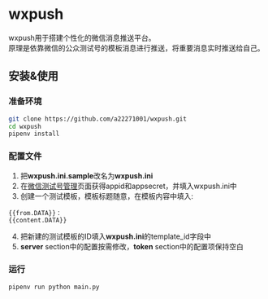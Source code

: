 # wxpush
wxpush用于搭建个性化的微信消息推送平台。  
原理是依靠微信的公众测试号的模板消息进行推送，将重要消息实时推送给自己。

## 安装&使用
### 准备环境
```bash
git clone https://github.com/a22271001/wxpush.git
cd wxpush
pipenv install
```
### 配置文件
1. 把**wxpush.ini.sample**改名为**wxpush.ini**
2. 在[微信测试号管理](https://mp.weixin.qq.com/debug/cgi-bin/sandboxinfo?action=showinfo&t=sandbox/index)页面获得appid和appsecret，并填入wxpush.ini中
3. 创建一个测试模板，模板标题随意，在模板内容中填入:
```
{{from.DATA}}：
{{content.DATA}}
```
4. 把新建的测试模板的ID填入**wxpush.ini**的template_id字段中
5. **server** section中的配置按需修改，**token** section中的配置项保持空白

### 运行
```bash
pipenv run python main.py
```
